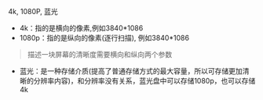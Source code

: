 4k, 1080P, 蓝光

- 4k：指的是横向的像素,例如3840*1086
- 1080p：指的是纵向的像素(逐行扫描), 例如3840*1086

> 描述一块屏幕的清晰度需要横向和纵向两个参数

- 蓝光：是一种存储介质(提高了普通存储方式的最大容量，所以可存储更加清晰的分辨率内容)，和分辨率没有关系，蓝光盘中可以存储1080p，也可以存储4k
